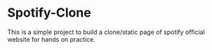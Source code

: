 # Spotify-Clone
This is a simple project to build a clone/static page of spotify official website for hands on practice.
